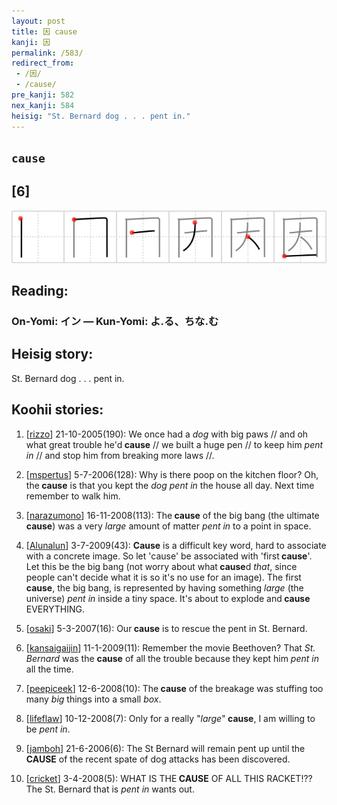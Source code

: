 ```yaml
---
layout: post
title: 因 cause
kanji: 因
permalink: /583/
redirect_from:
 - /因/
 - /cause/
pre_kanji: 582
nex_kanji: 584
heisig: "St. Bernard dog . . . pent in."
---
```


## `cause`

## [6]

<div class="stroke"><img src="../images/E59BA0.png" /></div>

## Reading:

### On-Yomi: イン &mdash; Kun-Yomi: よ.る、ちな.む

## Heisig story:

St. Bernard dog . . . pent in.

## Koohii stories:

1) [<a href="http://kanji.koohii.com/profile/rizzo">rizzo</a>] 21-10-2005(190): We once had a <em>dog</em> with big paws // and oh what great trouble he&#039;d<strong> cause</strong> // we built a huge pen // to keep him <em>pent in</em> // and stop him from breaking more laws //.

2) [<a href="http://kanji.koohii.com/profile/mspertus">mspertus</a>] 5-7-2006(128): Why is there poop on the kitchen floor? Oh, the<strong> cause</strong> is that you kept the <em>dog</em> <em>pent in</em> the house all day. Next time remember to walk him.

3) [<a href="http://kanji.koohii.com/profile/narazumono">narazumono</a>] 16-11-2008(113): The<strong> cause</strong> of the big bang (the ultimate<strong> cause</strong>) was a very <em>large</em> amount of matter <em>pent in</em> to a point in space.

4) [<a href="http://kanji.koohii.com/profile/Alunalun">Alunalun</a>] 3-7-2009(43): <strong>Cause</strong> is a difficult key word, hard to associate with a concrete image. So let &#039;cause&#039; be associated with &#039;first<strong> cause</strong>&#039;. Let this be the big bang (not worry about what<strong> cause</strong>d <em>that</em>, since people can&#039;t decide what it is so it&#039;s no use for an image). The first<strong> cause</strong>, the big bang, is represented by having something <em>large</em> (the universe) <em>pent in</em> inside a tiny space. It&#039;s about to explode and<strong> cause</strong> EVERYTHING.

5) [<a href="http://kanji.koohii.com/profile/osaki">osaki</a>] 5-3-2007(16): Our<strong> cause</strong> is to rescue the pent in St. Bernard.

6) [<a href="http://kanji.koohii.com/profile/kansaigaijin">kansaigaijin</a>] 11-1-2009(11): Remember the movie Beethoven? That <em>St. Bernard</em> was the <strong>cause</strong> of all the trouble because they kept him <em>pent in</em> all the time.

7) [<a href="http://kanji.koohii.com/profile/peepiceek">peepiceek</a>] 12-6-2008(10): The<strong> cause</strong> of the breakage was stuffing too many <em>big</em> things into a small <em>box</em>.

8) [<a href="http://kanji.koohii.com/profile/lifeflaw">lifeflaw</a>] 10-12-2008(7): Only for a really &quot;<em>large</em>&quot;<strong> cause</strong>, I am willing to be <em>pent in</em>.

9) [<a href="http://kanji.koohii.com/profile/jamboh">jamboh</a>] 21-6-2006(6): The St Bernard will remain pent up until the<strong> CAUSE</strong> of the recent spate of dog attacks has been discovered.

10) [<a href="http://kanji.koohii.com/profile/cricket">cricket</a>] 3-4-2008(5): WHAT IS THE<strong> CAUSE</strong> OF ALL THIS RACKET!?? The St. Bernard that is <em>pent in</em> wants out.
